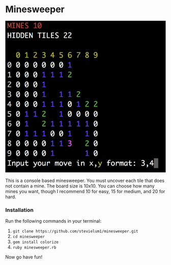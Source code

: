 # Minesweeper

![minesweeper](/docs/minesweeper.png)

This is a console based minesweeper. You must uncover each tile that does not contain a mine. The board size is 10x10. You can choose how many mines you want, though I recommend 10 for easy, 15 for medium, and 20 for hard.

### Installation
Run the following commands in your terminal:
1. `git clone https://github.com/stevielum1/minesweeper.git`
2. `cd minesweeper`
3. `gem install colorize`
4. `ruby minesweeper.rb`

Now go have fun!